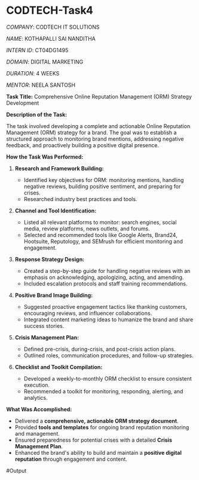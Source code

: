# CODTECH-Task4

*COMPANY*: CODTECH IT SOLUTIONS

*NAME*: KOTHAPALLI SAI NANDITHA

*INTERN ID*: CT04DG1495

*DOMAIN*: DIGITAL MARKETING

*DURATION*: 4 WEEKS

*MENTOR*: NEELA SANTOSH

**Task Title:** Comprehensive Online Reputation Management (ORM) Strategy Development

**Description of the Task:**

The task involved developing a complete and actionable Online Reputation Management (ORM) strategy for a brand. The goal was to establish a structured approach to monitoring brand mentions, addressing negative feedback, and proactively building a positive digital presence.

**How the Task Was Performed:**

1. **Research and Framework Building:**

   * Identified key objectives for ORM: monitoring mentions, handling negative reviews, building positive sentiment, and preparing for crises.
   * Researched industry best practices and tools.

2. **Channel and Tool Identification:**

   * Listed all relevant platforms to monitor: search engines, social media, review platforms, news outlets, and forums.
   * Selected and recommended tools like Google Alerts, Brand24, Hootsuite, Reputology, and SEMrush for efficient monitoring and engagement.

3. **Response Strategy Design:**

   * Created a step-by-step guide for handling negative reviews with an emphasis on acknowledging, apologizing, acting, and amending.
   * Included escalation protocols and staff training recommendations.

4. **Positive Brand Image Building:**

   * Suggested proactive engagement tactics like thanking customers, encouraging reviews, and influencer collaborations.
   * Integrated content marketing ideas to humanize the brand and share success stories.

5. **Crisis Management Plan:**

   * Defined pre-crisis, during-crisis, and post-crisis action plans.
   * Outlined roles, communication procedures, and follow-up strategies.

6. **Checklist and Toolkit Compilation:**

   * Developed a weekly-to-monthly ORM checklist to ensure consistent execution.
   * Recommended a toolkit for monitoring, responding, alerting, and analytics.

**What Was Accomplished:**

* Delivered a **comprehensive, actionable ORM strategy document**.
* Provided **tools and templates** for ongoing brand reputation monitoring and management.
* Ensured preparedness for potential crises with a detailed **Crisis Management Plan**.
* Enhanced the brand's ability to build and maintain a **positive digital reputation** through engagement and content.

#Output

